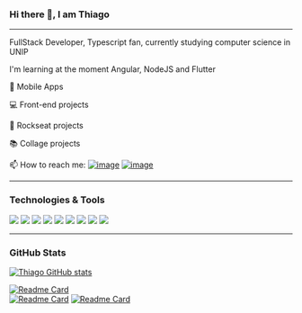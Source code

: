 ### Hi there 👋, I am Thiago
___

FullStack Developer, Typescript fan, currently studying computer science in UNIP

I'm learning at the moment Angular, NodeJS and Flutter

📱 Mobile Apps

💻 Front-end projects

🚀 Rockseat projects

📚 Collage projects

📫 How to reach me:
[![image](https://img.shields.io/badge/Gmail-D14836?style=for-the-badge&logo=gmail&logoColor=white)](thiago1oliveira@gmail.com)
[![image](https://img.shields.io/badge/LinkedIn-0077B5?style=for-the-badge&logo=linkedin&logoColor=white)](https://www.linkedin.com/in/thiago-oliveira-de-paula/)
___

### Technologies & Tools

![](https://img.shields.io/badge/HTML5-E34F26?style=for-the-badge&logo=html5&logoColor=white)
![](https://img.shields.io/badge/CSS3-1572B6?style=for-the-badge&logo=css3&logoColor=white)
![](https://img.shields.io/badge/TypeScript-007ACC?style=for-the-badge&logo=typescript&logoColor=white)
![](https://img.shields.io/badge/Angular-DD0031?style=for-the-badge&logo=angular&logoColor=white)
![](https://img.shields.io/badge/React_Native-20232A?style=for-the-badge&logo=react&logoColor=61DAFB)
![](https://img.shields.io/badge/Node.js-43853D?style=for-the-badge&logo=node.js&logoColor=white)
![](https://img.shields.io/badge/MySQL-00000F?style=for-the-badge&logo=mysql&logoColor=white)
![](https://img.shields.io/badge/Dart-0175C2?style=for-the-badge&logo=dart&logoColor=white)
![](https://img.shields.io/badge/Flutter-02569B?style=for-the-badge&logo=flutter&logoColor=white)
___

### GitHub Stats

[![Thiago GitHub stats](https://github-readme-stats.vercel.app/api?username=thiagoOpaula&show_icons=true&theme=dark)](https://github.com/thiagoOpaula/github-readme-stats)

[![Readme Card](https://github-readme-stats.vercel.app/api/pin/?username=thiagoOpaula&repo=paper-shares&theme=dark)](https://github.com/anuraghazra/github-readme-stats)
<br>
[![Readme Card](https://github-readme-stats.vercel.app/api/pin/?username=thiagoOpaula&repo=C6-bank-clone&theme=dark)](https://github.com/anuraghazra/github-readme-stats)
[![Readme Card](https://github-readme-stats.vercel.app/api/pin/?username=thiagoOpaula&repo=Facebook-navbar&theme=dark)](https://github.com/anuraghazra/github-readme-stats)

<!--
**ThiagoOpaula/ThiagoOpaula** is a ✨ _special_ ✨ repository because its `README.md` (this file) appears on your GitHub profile.

Here are some ideas to get you started:

- 🔭 I’m currently working on ...
- 🌱 I’m currently learning ...
- 👯 I’m looking to collaborate on ...
- 🤔 I’m looking for help with ...
- 💬 Ask me about ...
- 📫 How to reach me: ...
- 😄 Pronouns: ...
- ⚡ Fun fact: ...
-->

